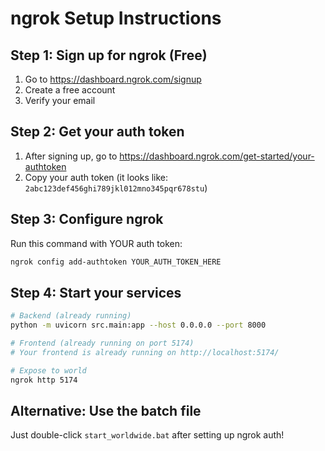 # ngrok Setup Instructions

## Step 1: Sign up for ngrok (Free)
1. Go to https://dashboard.ngrok.com/signup
2. Create a free account
3. Verify your email

## Step 2: Get your auth token
1. After signing up, go to https://dashboard.ngrok.com/get-started/your-authtoken
2. Copy your auth token (it looks like: `2abc123def456ghi789jkl012mno345pqr678stu`)

## Step 3: Configure ngrok
Run this command with YOUR auth token:
```bash
ngrok config add-authtoken YOUR_AUTH_TOKEN_HERE
```

## Step 4: Start your services
```bash
# Backend (already running)
python -m uvicorn src.main:app --host 0.0.0.0 --port 8000

# Frontend (already running on port 5174)
# Your frontend is already running on http://localhost:5174/

# Expose to world
ngrok http 5174
```

## Alternative: Use the batch file
Just double-click `start_worldwide.bat` after setting up ngrok auth!
